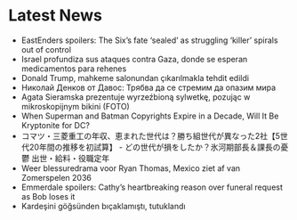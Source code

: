 # Latest News
-  EastEnders spoilers: The Six’s fate ‘sealed’ as struggling ‘killer’ spirals out of control
-  Israel profundiza sus ataques contra Gaza, donde se esperan medicamentos para rehenes
-  Donald Trump, mahkeme salonundan çıkarılmakla tehdit edildi
-  Николай Денков от Давос: Трябва да се стремим да опазим мира
-  Agata Sieramska prezentuje wyrzeźbioną sylwetkę, pozując w mikroskopijnym bikini (FOTO)
-  When Superman and Batman Copyrights Expire in a Decade, Will It Be Kryptonite for DC?
-  コマツ・三菱重工の年収、恵まれた世代は？勝ち組世代が異なった2社【5世代20年間の推移を初試算】 - どの世代が損をしたか？氷河期部長＆課長の憂鬱 出世・給料・役職定年
-  Weer blessuredrama voor Ryan Thomas, Mexico ziet af van Zomerspelen 2036
-  Emmerdale spoilers: Cathy’s heartbreaking reason over funeral request as Bob loses it
-  Kardeşini göğsünden bıçaklamıştı, tutuklandı
